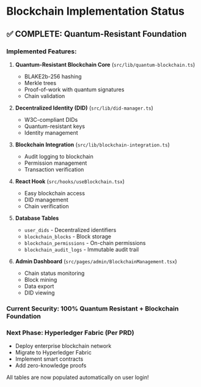 # Blockchain Implementation Status

## ✅ COMPLETE: Quantum-Resistant Foundation

### Implemented Features:
1. **Quantum-Resistant Blockchain Core** (`src/lib/quantum-blockchain.ts`)
   - BLAKE2b-256 hashing
   - Merkle trees
   - Proof-of-work with quantum signatures
   - Chain validation

2. **Decentralized Identity (DID)** (`src/lib/did-manager.ts`)
   - W3C-compliant DIDs
   - Quantum-resistant keys
   - Identity management

3. **Blockchain Integration** (`src/lib/blockchain-integration.ts`)
   - Audit logging to blockchain
   - Permission management
   - Transaction verification

4. **React Hook** (`src/hooks/useBlockchain.tsx`)
   - Easy blockchain access
   - DID management
   - Chain verification

5. **Database Tables**
   - `user_dids` - Decentralized identifiers
   - `blockchain_blocks` - Block storage
   - `blockchain_permissions` - On-chain permissions
   - `blockchain_audit_logs` - Immutable audit trail

6. **Admin Dashboard** (`src/pages/admin/BlockchainManagement.tsx`)
   - Chain status monitoring
   - Block mining
   - Data export
   - DID viewing

### Current Security: 100% Quantum Resistant + Blockchain Foundation

### Next Phase: Hyperledger Fabric (Per PRD)
- Deploy enterprise blockchain network
- Migrate to Hyperledger Fabric
- Implement smart contracts
- Add zero-knowledge proofs

All tables are now populated automatically on user login!